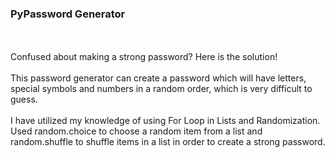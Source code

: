 <h3>PyPassword Generator</h3>
<br><br>
Confused about making a strong password? Here is the solution!
<br><br>
This password generator can create a password which will have letters, special symbols and numbers in a random order, which is very difficult to guess.
<br><br>
I have utilized my knowledge of using For Loop in Lists and Randomization. Used random.choice to choose a random item from a list and random.shuffle to shuffle items in a list in order to create a strong password.
